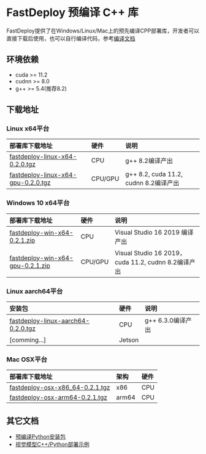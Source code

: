 # FastDeploy 预编译 C++ 库

FastDeploy提供了在Windows/Linux/Mac上的预先编译CPP部署库，开发者可以直接下载后使用，也可以自行编译代码，参考[编译文档](https://github.com/PaddlePaddle/FastDeploy/tree/develop/docs/compile)

## 环境依赖

- cuda >= 11.2
- cudnn >= 8.0
- g++ >= 5.4(推荐8.2)

## 下载地址

### Linux x64平台

| 部署库下载地址 | 硬件 | 说明 |
| :------------- | :--- | :--- |
| [fastdeploy-linux-x64-0.2.0.tgz](https://bj.bcebos.com/fastdeploy/release/cpp/fastdeploy-linux-x64-0.2.0.tgz) | CPU | g++ 8.2编译产出 |
| [fastdeploy-linux-x64-gpu-0.2.0.tgz](https://bj.bcebos.com/fastdeploy/release/cpp/fastdeploy-linux-x64-gpu-0.2.0.tgz) | CPU/GPU | g++ 8.2, cuda 11.2, cudnn 8.2编译产出 |

### Windows 10 x64平台

| 部署库下载地址 | 硬件 | 说明 |
| :------------- | :--- | :--- |
| [fastdeploy-win-x64-0.2.1.zip](https://bj.bcebos.com/fastdeploy/release/cpp/fastdeploy-win-x64-0.2.1.zip) | CPU | Visual Studio 16 2019 编译产出 |
| [fastdeploy-win-x64-gpu-0.2.1.zip](https://bj.bcebos.com/fastdeploy/release/cpp/fastdeploy-win-x64-gpu-0.2.1.zip) | CPU/GPU | Visual Studio 16 2019，cuda 11.2, cudnn 8.2编译产出 |

### Linux aarch64平台

| 安装包 | 硬件 | 说明 |
| :----  | :-- | :--- |
| [fastdeploy-linux-aarch64-0.2.0.tgz](https://bj.bcebos.com/fastdeploy/release/cpp/fastdeploy-linux-aarch64-0.2.0.tgz) | CPU | g++ 6.3.0编译产出 |
| [comming...] | Jetson | |

### Mac OSX平台

| 部署库下载地址 | 架构 |硬件 |
| :----  | :-- | :------ |
| [fastdeploy-osx-x86_64-0.2.1.tgz](https://bj.bcebos.com/fastdeploy/release/cpp/fastdeploy-osx-x86_64-0.2.1.tgz) | x86 | CPU |
| [fastdeploy-osx-arm64-0.2.1.tgz](https://bj.bcebos.com/fastdeploy/release/cpp/fastdeploy-osx-arm64-0.2.1.tgz) | arm64 | CPU |

## 其它文档

- [预编译Python安装包](./Python_prebuilt_wheels.md)
- [视觉模型C++/Python部署示例](../../examples/vision/)
